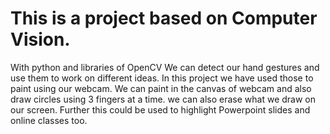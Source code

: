 # This is a project based on  Computer Vision. 
With python and libraries of OpenCV We can detect our hand gestures and use them to work on different ideas.
In this project we have used those to paint using our webcam. We can paint in the canvas of webcam and also draw circles using 3 fingers at a time. we can also erase what we draw on our screen. 
Further this could be used to highlight Powerpoint slides and online classes too.

